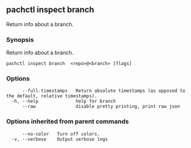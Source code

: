 ## pachctl inspect branch

Return info about a branch.

### Synopsis

Return info about a branch.

```
pachctl inspect branch  <repo>@<branch> [flags]
```

### Options

```
      --full-timestamps   Return absolute timestamps (as opposed to the default, relative timestamps).
  -h, --help              help for branch
      --raw               disable pretty printing, print raw json
```

### Options inherited from parent commands

```
      --no-color   Turn off colors.
  -v, --verbose    Output verbose logs
```

